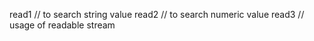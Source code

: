 read1
  // to search string value
read2
  // to search numeric value
read3
  // usage of readable stream